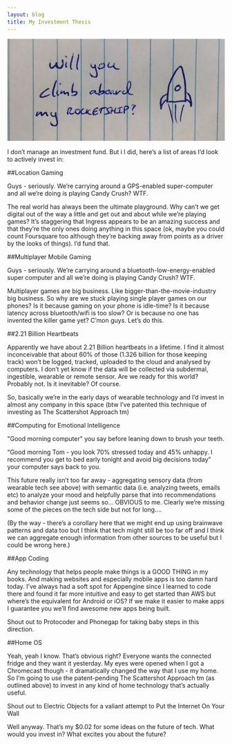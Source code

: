 ```yaml
---
layout: blog
title: My Investment Thesis
---
```


![](/images/rocketship.jpg)

I don’t manage an investment fund. But i I did, here’s a list of areas I’d look to actively invest in:

##Location Gaming

Guys - seriously. We’re carrying around a GPS-enabled super-computer and all we’re doing is playing Candy Crush? WTF.

The real world has always been the ultimate playground. Why can’t we get digital out of the way a little and get out and about while we’re playing games? It’s staggering that Ingress appears to be an amazing success and that they’re the only ones doing anything in this space (ok, maybe you could count Foursquare too although they’re backing away from points as a driver by the looks of things). I’d fund that.

##Multiplayer Mobile Gaming

Guys - seriously. We’re carrying around a bluetooth-low-energy-enabled super computer and all we’re doing is playing Candy Crush? WTF.

Multiplayer games are big business. Like bigger-than-the-movie-industry big business. So why are we stuck playing single player games on our phones? Is it because gaming on your phone is idle-time? Is it because latency across bluetooth/wifi is too slow? Or is because no one has invented the killer game yet? C’mon guys. Let’s do this.

##2.21 Billion Heartbeats

Apparently we have about 2.21 Billion heartbeats in a lifetime. I find it almost inconceivable that about 60% of those (1.326 billion for those keeping track) won’t be logged, tracked, uploaded to the cloud and analysed by computers. I don’t yet know if the data will be collected via subdermal, ingestible, wearable or remote sensor. Are we ready for this world? Probably not. Is it inevitable? Of course.

So, basically we’re in the early days of wearable technology and I’d invest in almost any company in this space (btw I’ve patented this technique of investing as The Scattershot Approach tm)

##Computing for Emotional Intelligence

"Good morning computer" you say before leaning down to brush your teeth.

“Good morning Tom - you look 70% stressed today and 45% unhappy. I recommend you get to bed early tonight and avoid big decisions today” your computer says back to you.

This future really isn’t too far away - aggregating sensory data (from wearable tech see above) with semantic data (i.e. analyzing tweets, emails etc) to analyze your mood and helpfully parse that into recommendations and behavior change just seems so… OBVIOUS to me. Clearly we’re missing some of the pieces on the tech side but not for long….

(By the way - there’s a corollary here that we might end up using brainwave patterns and data too but I think that tech might still be too far off and I think we can aggregate enough information from other sources to be useful but I could be wrong here.)

##App Coding

Any technology that helps people make things is a GOOD THING in my books. And making websites and especially mobile apps is too damn hard today. I’ve always had a soft spot for Appengine since I learned to code there and found it far more intuitive and easy to get started than AWS but where’s the equivalent for Android or iOS? If we make it easier to make apps I guarantee you we’ll find awesome new apps being built.

Shout out to Protocoder and Phonegap for taking baby steps in this direction.

##Home OS

Yeah, yeah I know. That’s obvious right? Everyone wants the connected fridge and they want it yesterday. My eyes were opened when I got a Chromecast though - it dramatically changed the way that I use my home. So I’m going to use the patent-pending The Scattershot Approach tm (as outlined above) to invest in any kind of home technology that’s actually useful.

Shout out to Electric Objects for a valiant attempt to Put the Internet On Your Wall

Well anyway. That’s my $0.02 for some ideas on the future of tech. What would you invest in? What excites you about the future?
